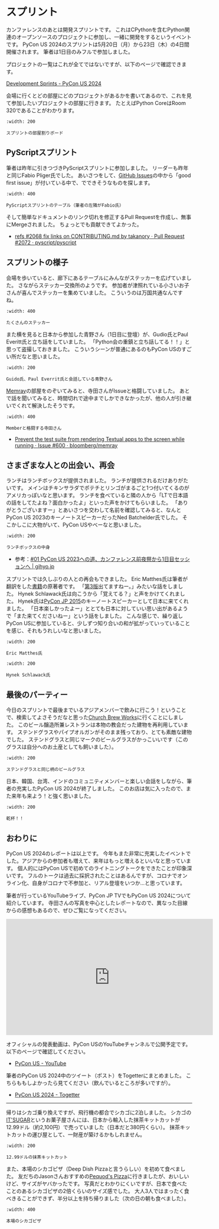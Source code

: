 # スプリント

カンファレンスのあとは開発スプリントです。
これはCPythonを含むPython関連のオープンソースのプロジェクトに参加し、一緒に開発をするというイベントです。
PyCon US 2024のスプリントは5月20日（月）から23日（木）の4日間開催されます。
筆者は1日目のみフルで参加しました。

プロジェクトの一覧はこれが全てではないですが、以下のページで確認できます。

[Development Sprints - PyCon US 2024](https://us.pycon.org/2024/events/dev-sprints/)

会場に行くとどの部屋にどのプロジェクトがあるかを書いてあるので、これを見て参加したいプロジェクトの部屋に行きます。
たとえばPython CoreはRoom 320であることがわかります。

```{figure} images/sprints-board.jpg
:width: 200

スプリントの部屋割りボード
```

## PyScriptスプリント

筆者は昨年に引きつづきPyScriptスプリントに参加しました。
リーダーも昨年と同じFabio Pliger氏でした。
あいさつをして、[GitHub Issues](https://github.com/pyscript/pyscript/issues)の中から「good first issue」が付いている中で、でできそうなものを探します。

```{figure} images/pyscript.jpg
:width: 400

PyScriptスプリントのテーブル（筆者の左隣がFabio氏）
```

そして簡単なドキュメントのリンク切れを修正するPull Requestを作成し、無事にMergeされました。
ちょっとでも貢献できてよかった。

* [refs #2068 fix links on CONTRIBUTING.md by takanory · Pull Request #2072 · pyscript/pyscript](https://github.com/pyscript/pyscript/pull/2072#pullrequestreview-2068088733)

## スプリントの様子

会場を歩いていると、廊下にあるテーブルにみんながステッカーを広げていました。
さながらステッカー交換所のようです。
参加者が津照れている小さいお子さんが喜んでステッカーを集めていました。
こういうのは万国共通なんですね。

```{figure} images/stickers.jpg
:width: 400

たくさんのステッカー
```

また横を見ると日本から参加した青野さん（1日目に登壇）が、Gudio氏とPaul Everitt氏と立ち話をしていました。
「Python会の重鎮と立ち話してる！！」と思って盗撮しておきました。
こういうシーンが普通にあるのもPyCon USのすごい所だなと思いました。

```{figure} images/koudai-with-guido.jpg
:width: 200

Guido氏、Paul Everrit氏と会話している青野さん
```

[Memray](https://github.com/bloomberg/memray)の部屋をのぞいてみると、寺田さんがIssueと格闘していました。
あとで話を聞いてみると、時間切れで途中までしかできなかったが、他の人が引き継いでくれて解決したそうです。

```{figure} images/memray-sprints.jpg
:width: 400

Memberと格闘する寺田さん
```

* [Prevent the test suite from rendering Textual apps to the screen while running · Issue #600 · bloomberg/memray](https://github.com/bloomberg/memray/issues/600)

## さまざまな人との出会い、再会

ランチはランチボックスが提供されました。
ランチが提供されるだけありがたいです。
メインはチキンサラダでポテチとリンゴがまるごと1つ付いてくるのがアメリカっぽいなと思います。
ランチを食べていると隣の人から「LTで日本語の話をしてたよね？面白かったよ」といった声をかけてもらいました。
「ありがとうございますー」とあいさつを交わして名前を確認してみると、なんとPyCon US 2023のキーノートスピーカーだったNed Batchelder氏でした。
そこかしこに大物がいて、PyCon USやべーなと思いました。

```{figure} images/sprint-lunch.jpg
:width: 200

ランチボックスの中身
```

* 参考：[#01 PyCon US 2023への道、カンファレンス前夜祭から1日目セッションへ | gihyo.jp](https://gihyo.jp/article/2023/05/pycon-us2023-001)

スプリントでは久しぶりの人との再会もできました。
Eric Matthes氏は筆者が翻訳をした[書籍](https://gihyo.jp/book/2020/978-4-297-11570-8)の原著者です。
「[第3版](https://ehmatthes.github.io/pcc_3e/)出てますねー。」みたいな話をしました。
Hynek Schlawack氏は向こうから「覚えてる？」と声をかけてくれました。
Hynek氏は[PyCon JP 2015](https://pycon.jp/2015/ja/talks/keynote/)のキーノートスピーカーとして日本に来てくれました。
「日本楽しかったよー」ととても日本に対していい思い出があるようで「また来てくださいねー」という話をしました。
こんな感じで、繰り返しPyCon USに参加していると、少しずつ知り合いの和が拡がっていっていることを感じ、それもうれしいなと思いました。

```{figure} images/eric.jpg
:width: 200

Eric Matthes氏
```

```{figure} images/hynek.jpg
:width: 200

Hynek Schlawack氏
```

## 最後のパーティー

今日のスプリントで最後までいるアジアメンバーで飲みに行こう！ということで、検索してよさそうだなと思った[Church Brew Works](https://churchbrew.com/)に行くことにしました。
このビール醸造所兼レストランは本物の教会だった建物を再利用しています。
ステンドグラスやパイプオルガンがそのまま残っており、とても素敵な建物でした。
ステンドグラスと同じマークのビールグラスがかっこいいです（このグラスは自分へのお土産としても飼いました）。

```{figure} images/glass.jpg
:width: 200

ステンドグラスと同じ柄のビールグラス
```

日本、韓国、台湾、インドのコミュニティメンバーと楽しい会話をしながら、筆者の充実したPyCon US 2024が終了しました。
このお店は気に入ったので、また来年も来よう！と強く思いました。

```{figure} images/cheers.jpg
:width: 200

乾杯！！
```

## おわりに

PyCon US 2024のレポートは以上です。
今年もまた非常に充実したイベントでした。アジアからの参加者も増えて、来年はもっと増えるといいなと思っています。
個人的にはPyCon USで初めてのライトニングトークをできたことが印象深いです。
フルのトークは過去に採択されたことはあるんですが、コロナでオンライン化、自身がコロナで不参加と、リアル登壇をいつか...と思っています。

筆者が行っているYouTubeライブ、PyCon JP TVでもPyCon US 2024について紹介しています。
寺田さんの写真を中心としたレポートなので、異なった目線からの感想もあるので、ぜひご覧になってください。

<iframe width="560" height="315" src="https://www.youtube.com/embed/2wNirevfyuE?si=WOcFOwv_qR4tGxFX" title="YouTube video player" frameborder="0" allow="accelerometer; autoplay; clipboard-write; encrypted-media; gyroscope; picture-in-picture; web-share" referrerpolicy="strict-origin-when-cross-origin" allowfullscreen></iframe>

オフィシャルの発表動画は、PyCon USのYouTubeチャンネルで公開予定です。
以下のページで確認してください。

* [PyCon US - YouTube](https://www.youtube.com/@PyConUS/featured)

筆者のPyCon US 2024中のツイート（ポスト）をTogetterにまとめました。
こちらももしよかったら見てください（飲んでいるところが多いですが）。

* [PyCon US 2024 - Togetter](https://togetter.com/li/2398268)

-----

帰りはシカゴ乗り換えですが、飛行機の都合でシカゴに2泊しました。
シカゴの[IT'SUGAR](https://itsugar.com/)というお菓子屋さんには、日本から輸入した抹茶キットカットが12.99ドル（約2,100円）で売っていました（日本だと380円くらい）。
抹茶キットカットの運び屋として、一財産が築けるかもしれません。

```{figure} images/kitkat.jpg
:width: 200

12.99ドルの抹茶キットカット
```

また、本場のシカゴピザ（Deep Dish Pizzaと言うらしい）を初めて食べました。
友だちのJasonさんおすすめの[Pequod's Pizza](https://pequodspizza.com/chicago/)に行きましたが、おいしいけど、サイズがヤバかったです。
写真だとわかりにくいですが、日本で食べたことのあるシカゴピザの2倍くらいのサイズ感でした。
大人3人ではまったく食べきることができず、半分以上を持ち帰りました（次の日の朝も食べました）。

```{figure} images/chicago-pizza.jpg
:width: 400

本場のシカゴピザ
```

